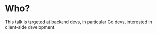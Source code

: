 # Who?

This talk is targeted at backend devs, in particular Go devs, interested in client-side development.
